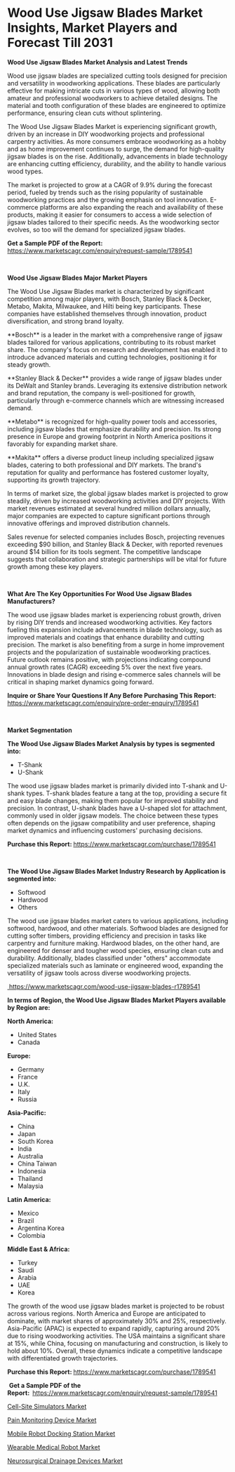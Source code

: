 <p><h1>Wood Use Jigsaw Blades Market Insights, Market Players and Forecast Till 2031</h1></p><p><strong>Wood Use Jigsaw Blades Market Analysis and Latest Trends</strong></p>
<p><p>Wood use jigsaw blades are specialized cutting tools designed for precision and versatility in woodworking applications. These blades are particularly effective for making intricate cuts in various types of wood, allowing both amateur and professional woodworkers to achieve detailed designs. The material and tooth configuration of these blades are engineered to optimize performance, ensuring clean cuts without splintering.</p><p>The Wood Use Jigsaw Blades Market is experiencing significant growth, driven by an increase in DIY woodworking projects and professional carpentry activities. As more consumers embrace woodworking as a hobby and as home improvement continues to surge, the demand for high-quality jigsaw blades is on the rise. Additionally, advancements in blade technology are enhancing cutting efficiency, durability, and the ability to handle various wood types.</p><p>The market is projected to grow at a CAGR of 9.9% during the forecast period, fueled by trends such as the rising popularity of sustainable woodworking practices and the growing emphasis on tool innovation. E-commerce platforms are also expanding the reach and availability of these products, making it easier for consumers to access a wide selection of jigsaw blades tailored to their specific needs. As the woodworking sector evolves, so too will the demand for specialized jigsaw blades.</p></p>
<p><strong>Get a Sample PDF of the Report:&nbsp;</strong> <a href="https://www.marketscagr.com/enquiry/request-sample/1789541?utm_campaign=1278&utm_medium=2&utm_source=Github&utm_content=ia&utm_term=13102024&utm_id=wood-use-jigsaw-blades">https://www.marketscagr.com/enquiry/request-sample/1789541</a></p>
<p>&nbsp;</p>
<p><strong>Wood Use Jigsaw Blades Major Market Players</strong></p>
<p><p>The Wood Use Jigsaw Blades market is characterized by significant competition among major players, with Bosch, Stanley Black & Decker, Metabo, Makita, Milwaukee, and Hilti being key participants. These companies have established themselves through innovation, product diversification, and strong brand loyalty.</p><p>**Bosch** is a leader in the market with a comprehensive range of jigsaw blades tailored for various applications, contributing to its robust market share. The company's focus on research and development has enabled it to introduce advanced materials and cutting technologies, positioning it for steady growth.</p><p>**Stanley Black & Decker** provides a wide range of jigsaw blades under its DeWalt and Stanley brands. Leveraging its extensive distribution network and brand reputation, the company is well-positioned for growth, particularly through e-commerce channels which are witnessing increased demand.</p><p>**Metabo** is recognized for high-quality power tools and accessories, including jigsaw blades that emphasize durability and precision. Its strong presence in Europe and growing footprint in North America positions it favorably for expanding market share.</p><p>**Makita** offers a diverse product lineup including specialized jigsaw blades, catering to both professional and DIY markets. The brand's reputation for quality and performance has fostered customer loyalty, supporting its growth trajectory.</p><p>In terms of market size, the global jigsaw blades market is projected to grow steadily, driven by increased woodworking activities and DIY projects. With market revenues estimated at several hundred million dollars annually, major companies are expected to capture significant portions through innovative offerings and improved distribution channels.</p><p>Sales revenue for selected companies includes Bosch, projecting revenues exceeding $90 billion, and Stanley Black & Decker, with reported revenues around $14 billion for its tools segment. The competitive landscape suggests that collaboration and strategic partnerships will be vital for future growth among these key players.</p></p>
<p>&nbsp;</p>
<p><strong>What Are The Key Opportunities For Wood Use Jigsaw Blades Manufacturers?</strong></p>
<p><p>The wood use jigsaw blades market is experiencing robust growth, driven by rising DIY trends and increased woodworking activities. Key factors fueling this expansion include advancements in blade technology, such as improved materials and coatings that enhance durability and cutting precision. The market is also benefiting from a surge in home improvement projects and the popularization of sustainable woodworking practices. Future outlook remains positive, with projections indicating compound annual growth rates (CAGR) exceeding 5% over the next five years. Innovations in blade design and rising e-commerce sales channels will be critical in shaping market dynamics going forward.</p></p>
<p><strong>Inquire or Share Your Questions If Any Before Purchasing This Report:</strong> <a href="https://www.marketscagr.com/enquiry/pre-order-enquiry/1789541?utm_campaign=1278&utm_medium=2&utm_source=Github&utm_content=ia&utm_term=13102024&utm_id=wood-use-jigsaw-blades">https://www.marketscagr.com/enquiry/pre-order-enquiry/1789541</a></p>
<p>&nbsp;</p>
<p><strong>Market Segmentation</strong></p>
<p><strong>The Wood Use Jigsaw Blades Market Analysis by types is segmented into:</strong></p>
<p><ul><li>T-Shank</li><li>U-Shank</li></ul></p>
<p><p>The wood use jigsaw blades market is primarily divided into T-shank and U-shank types. T-shank blades feature a tang at the top, providing a secure fit and easy blade changes, making them popular for improved stability and precision. In contrast, U-shank blades have a U-shaped slot for attachment, commonly used in older jigsaw models. The choice between these types often depends on the jigsaw compatibility and user preference, shaping market dynamics and influencing customers' purchasing decisions.</p></p>
<p><strong>Purchase this Report:&nbsp;</strong><a href="https://www.marketscagr.com/purchase/1789541?utm_campaign=1278&utm_medium=2&utm_source=Github&utm_content=ia&utm_term=13102024&utm_id=wood-use-jigsaw-blades">https://www.marketscagr.com/purchase/1789541</a></p>
<p>&nbsp;</p>
<p><strong>The Wood Use Jigsaw Blades Market Industry Research by Application is segmented into:</strong></p>
<p><ul><li>Softwood</li><li>Hardwood</li><li>Others</li></ul></p>
<p><p>The wood use jigsaw blades market caters to various applications, including softwood, hardwood, and other materials. Softwood blades are designed for cutting softer timbers, providing efficiency and precision in tasks like carpentry and furniture making. Hardwood blades, on the other hand, are engineered for denser and tougher wood species, ensuring clean cuts and durability. Additionally, blades classified under "others" accommodate specialized materials such as laminate or engineered wood, expanding the versatility of jigsaw tools across diverse woodworking projects.</p></p>
<p><a href="https://www.marketscagr.com/wood-use-jigsaw-blades-r1789541?utm_campaign=1278&utm_medium=2&utm_source=Github&utm_content=ia&utm_term=13102024&utm_id=wood-use-jigsaw-blades">&nbsp;https://www.marketscagr.com/wood-use-jigsaw-blades-r1789541</a></p>
<p><strong>In terms of Region, the Wood Use Jigsaw Blades Market Players available by Region are:</strong></p>
<p>
    <p> <strong> North America: </strong>
        <ul>
            <li>United States</li>
            <li>Canada</li>
        </ul>
        </p> 
    <p> <strong> Europe: </strong>
        <ul>
            <li>Germany</li>
            <li>France</li>
            <li>U.K.</li>
            <li>Italy</li>
            <li>Russia</li>
        </ul>
        </p> 
    <p> <strong> Asia-Pacific: </strong>
        <ul>
            <li>China</li>
            <li>Japan</li>
            <li>South Korea</li>
            <li>India</li>
            <li>Australia</li>
            <li>China Taiwan</li>
            <li>Indonesia</li>
            <li>Thailand</li>
            <li>Malaysia</li>
        </ul>
        </p> 
    <p> <strong> Latin America: </strong>
        <ul>
            <li>Mexico</li>
            <li>Brazil</li>
            <li>Argentina Korea</li>
            <li>Colombia</li>
        </ul>
        </p> 
    <p> <strong> Middle East & Africa: </strong>
        <ul>
            <li>Turkey</li>
            <li>Saudi</li>
            <li>Arabia</li>
            <li>UAE</li>
            <li>Korea</li>
        </ul>
    </p>
    </p>
<p><p>The growth of the wood use jigsaw blades market is projected to be robust across various regions. North America and Europe are anticipated to dominate, with market shares of approximately 30% and 25%, respectively. Asia-Pacific (APAC) is expected to expand rapidly, capturing around 20% due to rising woodworking activities. The USA maintains a significant share at 15%, while China, focusing on manufacturing and construction, is likely to hold about 10%. Overall, these dynamics indicate a competitive landscape with differentiated growth trajectories.</p></p>
<p><strong>Purchase this Report: </strong><a href="https://www.marketscagr.com/purchase/1789541?utm_campaign=1278&utm_medium=2&utm_source=Github&utm_content=ia&utm_term=13102024&utm_id=wood-use-jigsaw-blades">https://www.marketscagr.com/purchase/1789541</a></p>
<p>&nbsp;<strong>Get a Sample PDF of the Report:&nbsp;&nbsp;</strong><a href="https://www.marketscagr.com/enquiry/request-sample/1789541?utm_campaign=1278&utm_medium=2&utm_source=Github&utm_content=ia&utm_term=13102024&utm_id=wood-use-jigsaw-blades">https://www.marketscagr.com/enquiry/request-sample/1789541</a></p>
<p><strong></strong></p>
<p><p><a href="https://github.com/AKSHATREPORTPRIME/Market-Research-Report-List-6/blob/main/cell-site-simulators-market.md?utm_campaign=1278&utm_medium=2&utm_source=Github&utm_content=ia&utm_term=13102024&utm_id=wood-use-jigsaw-blades">Cell-Site Simulators Market</a></p><p><a href="https://www.linkedin.com/pulse/pain-monitoring-device-value-chain-analysis-from-raw-izq6e?utm_campaign=1278&utm_medium=2&utm_source=Github&utm_content=ia&utm_term=13102024&utm_id=wood-use-jigsaw-blades">Pain Monitoring Device Market</a></p><p><a href="https://github.com/siennagx1ahafter/Market-Research-Report-List-1/blob/main/mobile-robot-docking-station-market.md?utm_campaign=1278&utm_medium=2&utm_source=Github&utm_content=ia&utm_term=13102024&utm_id=wood-use-jigsaw-blades">Mobile Robot Docking Station Market</a></p><p><a href="https://www.linkedin.com/pulse/wearable-medical-robot-market-transformation-comparative-4chye?utm_campaign=1278&utm_medium=2&utm_source=Github&utm_content=ia&utm_term=13102024&utm_id=wood-use-jigsaw-blades">Wearable Medical Robot Market</a></p><p><a href="https://www.linkedin.com/pulse/neurosurgical-drainage-devices-revenue-growth-report-2024-cnwbe?utm_campaign=1278&utm_medium=2&utm_source=Github&utm_content=ia&utm_term=13102024&utm_id=wood-use-jigsaw-blades">Neurosurgical Drainage Devices Market</a></p></p>